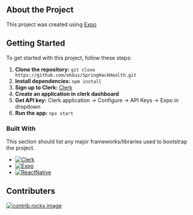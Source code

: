 <!-- ABOUT THE PROJECT -->
## About the Project

This project was created using [Expo](https://expo.dev/)

<!-- GETTING STARTED -->
## Getting Started

To get started with this project, follow these steps:
1. **Clone the repository:** `git clone https://github.com/okGus/SpringHackHealth.git`
2. **Install dependencies:** `npm install`
3. **Sign up to Clerk:** [Clerk](https://clerk.dev/)
4. **Create an application in clerk dashboard**
5. **Get API key:** Clerk application -> Configure -> API Keys -> Expo in dropdown
6. **Run the app:** `npx start`

### Built With

This section should list any major frameworks/libraries used to bootstrap the project.

* [![Clerk][Clerk.com]][Clerk-url]
* [![Expo][Expo.dev]][Expo-url]
* [![ReactNative][Reactnative.dev]][React-Native-url]

<!-- MARKDOWN LINKS & IMAGES -->

[Clerk.com]: https://img.shields.io/badge/Clerk-000000?style=for-the-badge&logo=clerk&logoColor=white
[Clerk-url]: https://clerk.com/

[Expo.dev]: https://img.shields.io/badge/Expo-000020?style=for-the-badge&logo=expo&logoColor=white
[Expo-url]: https://expo.dev/

[Reactnative.dev]: https://img.shields.io/badge/ReactNative-222222?style=for-the-badge&logo=React&logoColor=
[React-Native-url]: https://reactnative.dev/

<!-- CONTRIBUTING -->
## Contributers
<a href="https://github.com/okGus/SpringHackHealth/graphs/contributors">
    <img src="https://contrib.rocks/image?repo=okGus/SpringHackHealth" alt="contrib.rocks image" />
</a>